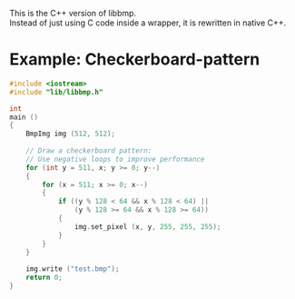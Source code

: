 This is the C++ version of libbmp.   
Instead of just using C code inside a wrapper, it is rewritten in native C++.

# Example: Checkerboard-pattern

```C++
#include <iostream>
#include "lib/libbmp.h"

int
main ()
{
	BmpImg img (512, 512);
	
	// Draw a checkerboard pattern:
	// Use negative loops to improve performance
	for (int y = 511, x; y >= 0; y--)
	{
		for (x = 511; x >= 0; x--)
		{
			if ((y % 128 < 64 && x % 128 < 64) ||
			    (y % 128 >= 64 && x % 128 >= 64))
			{
				img.set_pixel (x, y, 255, 255, 255);
			}
		}
	}
	
	img.write ("test.bmp");
	return 0;
}
```
